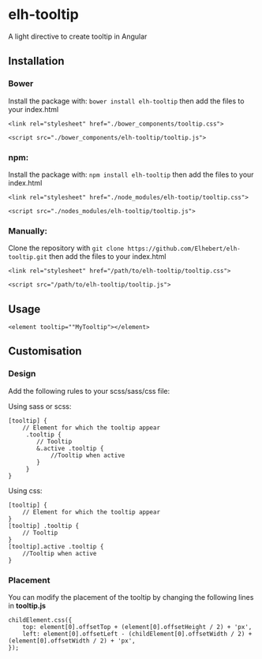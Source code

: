 # elh-tooltip

A light directive to create tooltip in Angular

## Installation

### Bower
Install the package with: `bower install elh-tooltip` then add the files to your index.html
```
<link rel="stylesheet" href="./bower_components/tooltip.css">

<script src="./bower_components/elh-tooltip/tooltip.js">
```

### npm:
Install the package with: `npm install elh-tooltip` then add the files to your index.html
```
<link rel="stylesheet" href="./node_modules/elh-tootip/tooltip.css">

<script src="./nodes_modules/elh-tooltip/tooltip.js">
```

### Manually:
Clone the repository with `git clone https://github.com/Elhebert/elh-tooltip.git` then add the files to your index.html
```
<link rel="stylesheet" href="/path/to/elh-tooltip/tooltip.css">

<script src="/path/to/elh-tooltip/tooltip.js">
```

## Usage

```
<element tooltip=""MyTooltip"></element>
```

## Customisation

### Design
Add the following rules to your scss/sass/css file:

Using sass or scss:
```
[tooltip] {
	// Element for which the tooltip appear
	 .tooltip {
		// Tooltip
		&.active .tooltip {
			//Tooltip when active
		}
	 }
}
```

Using css:
```
[tooltip] {
	// Element for which the tooltip appear
}
[tooltip] .tooltip {
	// Tooltip
}
[tooltip].active .tooltip {
	//Tooltip when active
}
```

### Placement
You can modify the placement of the tooltip by changing the following lines in **tooltip.js**
```
childElement.css({
	top: element[0].offsetTop + (element[0].offsetHeight / 2) + 'px',
	left: element[0].offsetLeft - (childElement[0].offsetWidth / 2) + (element[0].offsetWidth / 2) + 'px',
});
```

